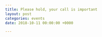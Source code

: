 ```yaml
---
title: Please hold, your call is important
layout: post
categories: events
date: 2018-10-11 00:00:00 +0000

---
```

